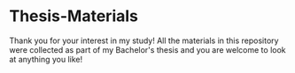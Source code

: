 # Thesis-Materials

Thank you for your interest in my study! All the materials in this repository were collected as part of my Bachelor's thesis and you are welcome to look at anything you like! 
